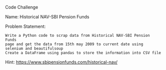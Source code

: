 
Code Challenge

  Name: 
    Historical NAV-SBI Pension Funds
    
  Problem Statement:
  
    Write a Python code to scrap data from Historical NAV-SBI Pension Funds
    page and get the data from 15th may 2009 to current date using selenium and beautifulsoup 
    Create a DataFrame using pandas to store the information into CSV file
    
  Hint: 
    https://www.sbipensionfunds.com/historical-nav/
